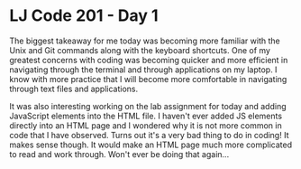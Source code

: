 # LJ Code 201 - Day 1

<p>The biggest takeaway for me today was becoming more familiar with the Unix and Git commands along with the keyboard shortcuts. One of my greatest concerns with coding was becoming quicker and more efficient in navigating through the terminal and through applications on my laptop. I know with more practice that I will become more comfortable in navigating through text files and applications.</p>

<p>It was also interesting working on the lab assignment for today and adding JavaScript elements into the HTML file. I haven't ever added JS elements directly into an HTML page and I wondered why it is not more common in code that I have observed. Turns out it's a very bad thing to do in coding! It makes sense though. It would make an HTML page much more complicated to read and work through. Won't ever be doing that again...</p>
